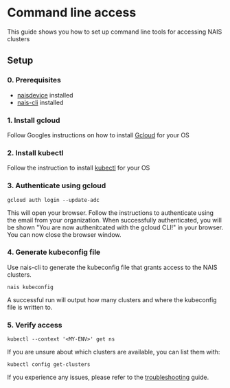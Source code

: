 # Command line access

This guide shows you how to set up command line tools for accessing NAIS clusters

## Setup
### 0. Prerequisites

- [naisdevice](../naisdevice/install.md) installed
- [nais-cli](../nais-cli/install.md) installed

### 1. Install gcloud

Follow Googles instructions on how to install [Gcloud](https://cloud.google.com/sdk/docs/install) for your OS

### 2. Install kubectl

Follow the instruction to install [kubectl](https://kubernetes.io/docs/tasks/tools/) for your OS

### 3. Authenticate using gcloud

```shell
gcloud auth login --update-adc
```

This will open your browser.
Follow the instructions to authenticate using the email from your organization.
When successfully authenticated, you will be shown "You are now authenitcated with the gcloud CLI!" in your browser.
You can now close the browser window.

### 4. Generate kubeconfig file

Use nais-cli to generate the kubeconfig file that grants access to the NAIS clusters.

```shell
nais kubeconfig
```

A successful run will output how many clusters and where the kubeconfig file is written to.

### 5. Verify access

```shell
kubectl --context '<MY-ENV>' get ns
```

If you are unsure about which clusters are available, you can list them with:

```shell
kubectl config get-clusters
```

If you experience any issues, please refer to the [troubleshooting](./troubleshooting.md) guide.
